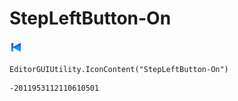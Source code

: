 # StepLeftButton-On
![](/img/StepLeftButton-On.png)

``` CSharp
EditorGUIUtility.IconContent("StepLeftButton-On")
```
```
-2011953112110610501
```

